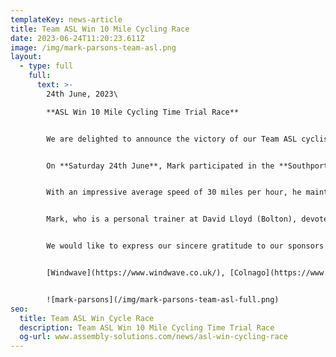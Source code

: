 ```yaml
---
templateKey: news-article
title: Team ASL Win 10 Mile Cycling Race
date: 2023-06-24T11:20:23.611Z
image: /img/mark-parsons-team-asl.png
layout:
  - type: full
    full:
      text: >-
        24th June, 2023\

        **A﻿SL Win 10 Mile Cycling Time Trial Race**


        We are delighted to announce the victory of our Team ASL cyclist, **Mark Parsons**.


        On **Saturday 24th June**, Mark participated in the **Southport 10 Mile TT Cycling Race** and emerged as the champion. 


        With an impressive average speed of 30 miles per hour, he maintained a commanding lead and finished with an impressive time of 20 minutes and 21 seconds. This remarkable achievement marks his first win of the season, showcasing his exceptional skills and dedication. 


        Mark, who is a personal trainer at David Lloyd (Bolton), devotes his spare time during the day to rigorous training on the Wattbike in preparation for his upcoming races. 


        We would like to express our sincere gratitude to our sponsors for their unwavering support;


        [Windwave](https://www.windwave.co.uk/), [Colnago](https://www.colnago.com/) and [OTE](https://www.otesports.co.uk/).


        ![mark-parsons](/img/mark-parsons-team-asl-full.png)
seo:
  title: Team ASL Win Cycle Race
  description: Team ASL Win 10 Mile Cycling Time Trial Race
  og-url: www.assembly-solutions.com/news/asl-win-cycling-race
---
```


